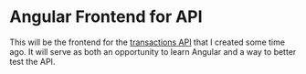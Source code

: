 # Angular Frontend for API

This will be the frontend for the [transactions API](https://github.com/Buffito/flask-transaction-api) that I created some time ago.
It will serve as both an opportunity to learn Angular and a way to better test the API.


